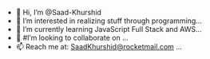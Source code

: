 - 👋 Hi, I’m @Saad-Khurshid
- 👀 I’m interested in realizing stuff through programming...
- 🌱 I’m currently learning JavaScript Full Stack and AWS...
- 💞️ #I’m looking to collaborate on ...
- 📫 Reach me at: SaadKhurshid@rocketmail.com ...

<!---
Saad-Khurshid/Saad-Khurshid is a ✨ special ✨ repository because its `README.md` (this file) appears on your GitHub profile.
You can click the Preview link to take a look at your changes.
--->
